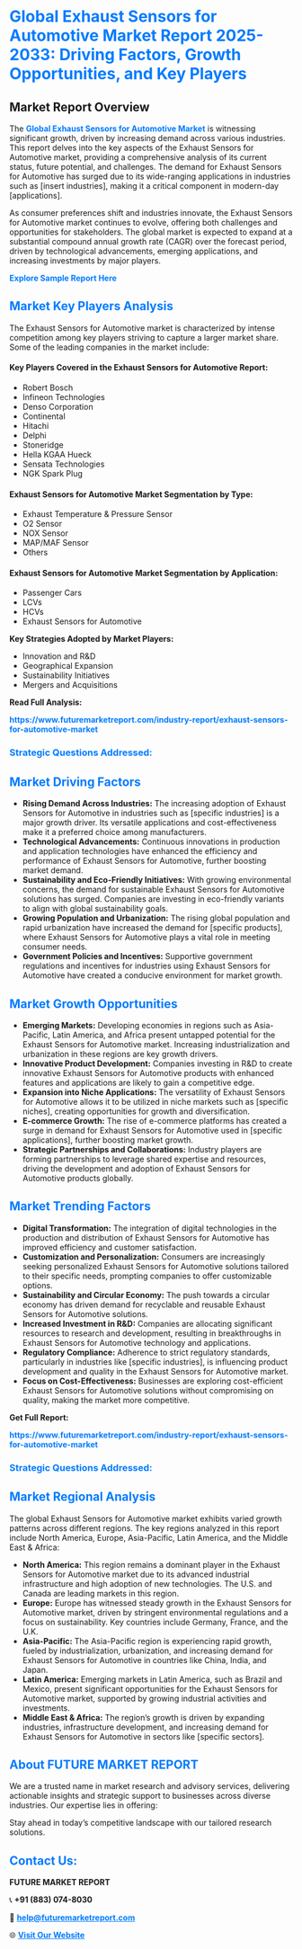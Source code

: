 <h1 style="color: #007BFF;">Global Exhaust Sensors for Automotive Market Report 2025-2033: Driving Factors, Growth Opportunities, and Key Players</h1>

<section id="overview">
<h2>Market Report Overview</h2>
<p>The <a href="https://www.futuremarketreport.com/industry-report/exhaust-sensors-for-automotive-market" style="color: #007BFF; text-decoration: none;"><strong>Global Exhaust Sensors for Automotive Market</strong></a> is witnessing significant growth, driven by increasing demand across various industries. This report delves into the key aspects of the Exhaust Sensors for Automotive market, providing a comprehensive analysis of its current status, future potential, and challenges. The demand for Exhaust Sensors for Automotive has surged due to its wide-ranging applications in industries such as [insert industries], making it a critical component in modern-day [applications].</p>
<p>As consumer preferences shift and industries innovate, the Exhaust Sensors for Automotive market continues to evolve, offering both challenges and opportunities for stakeholders. The global market is expected to expand at a substantial compound annual growth rate (CAGR) over the forecast period, driven by technological advancements, emerging applications, and increasing investments by major players.</p>
</section>

<section id="overview">
<p><a href="https://www.futuremarketreport.com/request-sample/reportId=126242" style="color: #007BFF; text-decoration: none;"><strong>Explore Sample Report Here</strong></a></p>
</section>

<section id="key-players">
<h2 style="color: #007BFF;">Market Key Players Analysis</h2>
<p>The Exhaust Sensors for Automotive market is characterized by intense competition among key players striving to capture a larger market share. Some of the leading companies in the market include:</p>
<h4>Key Players Covered in the Exhaust Sensors for Automotive Report:</h4>
<ul><li>Robert Bosch</li><li>Infineon Technologies</li><li>Denso Corporation</li><li>Continental</li><li>Hitachi</li><li>Delphi</li><li>Stoneridge</li><li>Hella KGAA Hueck</li><li>Sensata Technologies</li><li>NGK Spark Plug</li></ul>
<h4>Exhaust Sensors for Automotive Market Segmentation by Type:</h4>
<ul><li>Exhaust Temperature &amp; Pressure Sensor</li><li>O2 Sensor</li><li>NOX Sensor</li><li>MAP/MAF Sensor</li><li>Others</li></ul>

<h4>Exhaust Sensors for Automotive Market Segmentation by Application:</h4>
<ul><li>Passenger Cars</li><li>LCVs</li><li>HCVs</li><li>Exhaust Sensors for Automotive</li></ul>
<p><strong>Key Strategies Adopted by Market Players:</strong></p>
<ul>
<li>Innovation and R&D</li>
<li>Geographical Expansion</li>
<li>Sustainability Initiatives</li>
<li>Mergers and Acquisitions</li>
</ul>
</section>

<section>
<p><strong>Read Full Analysis: </strong></p><a href="https://www.futuremarketreport.com/industry-report/exhaust-sensors-for-automotive-market" style="color: #007BFF; text-decoration: none;"><strong>https://www.futuremarketreport.com/industry-report/exhaust-sensors-for-automotive-market</strong></a>
<h3 style="color: #007BFF;">Strategic Questions Addressed:</h3>
</section>

<section id="driving-factors">
<h2 style="color: #007BFF;">Market Driving Factors</h2>
<ul>
<li><strong>Rising Demand Across Industries:</strong> The increasing adoption of Exhaust Sensors for Automotive in industries such as [specific industries] is a major growth driver. Its versatile applications and cost-effectiveness make it a preferred choice among manufacturers.</li>
<li><strong>Technological Advancements:</strong> Continuous innovations in production and application technologies have enhanced the efficiency and performance of Exhaust Sensors for Automotive, further boosting market demand.</li>
<li><strong>Sustainability and Eco-Friendly Initiatives:</strong> With growing environmental concerns, the demand for sustainable Exhaust Sensors for Automotive solutions has surged. Companies are investing in eco-friendly variants to align with global sustainability goals.</li>
<li><strong>Growing Population and Urbanization:</strong> The rising global population and rapid urbanization have increased the demand for [specific products], where Exhaust Sensors for Automotive plays a vital role in meeting consumer needs.</li>
<li><strong>Government Policies and Incentives:</strong> Supportive government regulations and incentives for industries using Exhaust Sensors for Automotive have created a conducive environment for market growth.</li>
</ul>
</section>

<section id="growth-opportunities">
<h2 style="color: #007BFF;">Market Growth Opportunities</h2>
<ul>
<li><strong>Emerging Markets:</strong> Developing economies in regions such as Asia-Pacific, Latin America, and Africa present untapped potential for the Exhaust Sensors for Automotive market. Increasing industrialization and urbanization in these regions are key growth drivers.</li>
<li><strong>Innovative Product Development:</strong> Companies investing in R&D to create innovative Exhaust Sensors for Automotive products with enhanced features and applications are likely to gain a competitive edge.</li>
<li><strong>Expansion into Niche Applications:</strong> The versatility of Exhaust Sensors for Automotive allows it to be utilized in niche markets such as [specific niches], creating opportunities for growth and diversification.</li>
<li><strong>E-commerce Growth:</strong> The rise of e-commerce platforms has created a surge in demand for Exhaust Sensors for Automotive used in [specific applications], further boosting market growth.</li>
<li><strong>Strategic Partnerships and Collaborations:</strong> Industry players are forming partnerships to leverage shared expertise and resources, driving the development and adoption of Exhaust Sensors for Automotive products globally.</li>
</ul>
</section>

<section id="trending-factors">
<h2 style="color: #007BFF;">Market Trending Factors</h2>
<ul>
<li><strong>Digital Transformation:</strong> The integration of digital technologies in the production and distribution of Exhaust Sensors for Automotive has improved efficiency and customer satisfaction.</li>
<li><strong>Customization and Personalization:</strong> Consumers are increasingly seeking personalized Exhaust Sensors for Automotive solutions tailored to their specific needs, prompting companies to offer customizable options.</li>
<li><strong>Sustainability and Circular Economy:</strong> The push towards a circular economy has driven demand for recyclable and reusable Exhaust Sensors for Automotive solutions.</li>
<li><strong>Increased Investment in R&D:</strong> Companies are allocating significant resources to research and development, resulting in breakthroughs in Exhaust Sensors for Automotive technology and applications.</li>
<li><strong>Regulatory Compliance:</strong> Adherence to strict regulatory standards, particularly in industries like [specific industries], is influencing product development and quality in the Exhaust Sensors for Automotive market.</li>
<li><strong>Focus on Cost-Effectiveness:</strong> Businesses are exploring cost-efficient Exhaust Sensors for Automotive solutions without compromising on quality, making the market more competitive.</li>
</ul>
</section>

<section>
<p><strong>Get Full Report: </strong></p><a href="https://www.futuremarketreport.com/industry-report/exhaust-sensors-for-automotive-market" style="color: #007BFF; text-decoration: none;"><strong>https://www.futuremarketreport.com/industry-report/exhaust-sensors-for-automotive-market</strong></a>
<h3 style="color: #007BFF;">Strategic Questions Addressed:</h3>
</section>


<section id="regional-analysis">
<h2 style="color: #007BFF;">Market Regional Analysis</h2>
<p>The global Exhaust Sensors for Automotive market exhibits varied growth patterns across different regions. The key regions analyzed in this report include North America, Europe, Asia-Pacific, Latin America, and the Middle East & Africa:</p>
<ul>
<li><strong>North America:</strong> This region remains a dominant player in the Exhaust Sensors for Automotive market due to its advanced industrial infrastructure and high adoption of new technologies. The U.S. and Canada are leading markets in this region.</li>
<li><strong>Europe:</strong> Europe has witnessed steady growth in the Exhaust Sensors for Automotive market, driven by stringent environmental regulations and a focus on sustainability. Key countries include Germany, France, and the U.K.</li>
<li><strong>Asia-Pacific:</strong> The Asia-Pacific region is experiencing rapid growth, fueled by industrialization, urbanization, and increasing demand for Exhaust Sensors for Automotive in countries like China, India, and Japan.</li>
<li><strong>Latin America:</strong> Emerging markets in Latin America, such as Brazil and Mexico, present significant opportunities for the Exhaust Sensors for Automotive market, supported by growing industrial activities and investments.</li>
<li><strong>Middle East & Africa:</strong> The region’s growth is driven by expanding industries, infrastructure development, and increasing demand for Exhaust Sensors for Automotive in sectors like [specific sectors].</li>
</ul>
</section>

<footer>
<h2 style="color: #007BFF;">About FUTURE MARKET REPORT</h2>
<p>We are a trusted name in market research and advisory services, delivering actionable insights and strategic support to businesses across diverse industries. Our expertise lies in offering:</p>

<p>Stay ahead in today’s competitive landscape with our tailored research solutions.</p>

<h2 style="color: #007BFF;">Contact Us:</h2>
<p><strong>FUTURE MARKET REPORT</strong></p>
<p>📞 <strong>+91 (883) 074-8030</strong></p>
<p>📧 <strong><a href="mailto:help@futuremarketreport.com" style="color: #007BFF;">help@futuremarketreport.com</a></strong></p>
<p>🌐 <strong><a href="https://www.futuremarketreport.com/" style="color: #007BFF;">Visit Our Website</a></strong></p>
</footer>